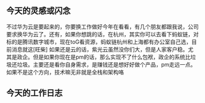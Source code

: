 ## 今天的灵感或闪念

不过华为云是要起来的，你要换工作做好今年在看看，有几个朋友都跟我说，公司要求换华为云了。还有，如果你想跳的话，在杭州，其实你可以去看下蚂蚁链，对标的是腾讯数字城市，现在toG看资源，蚂蚁链杭州和上海都有办公室自己选，目前消息就这[旺柴]
如果还是云的话，紫光云虽然没你们大，但是人家客户稳。尤其是政企。但是如果你现在是pm的话，那么实现不了什么包袱，政企的系统比垃圾还垃圾。主要还是看你自身需求，是赚钱还是想好好做个产品，pm走远一点。如果不是这个方向，技术嘛无非就是全栈和架构咯

## 今天的工作日志
